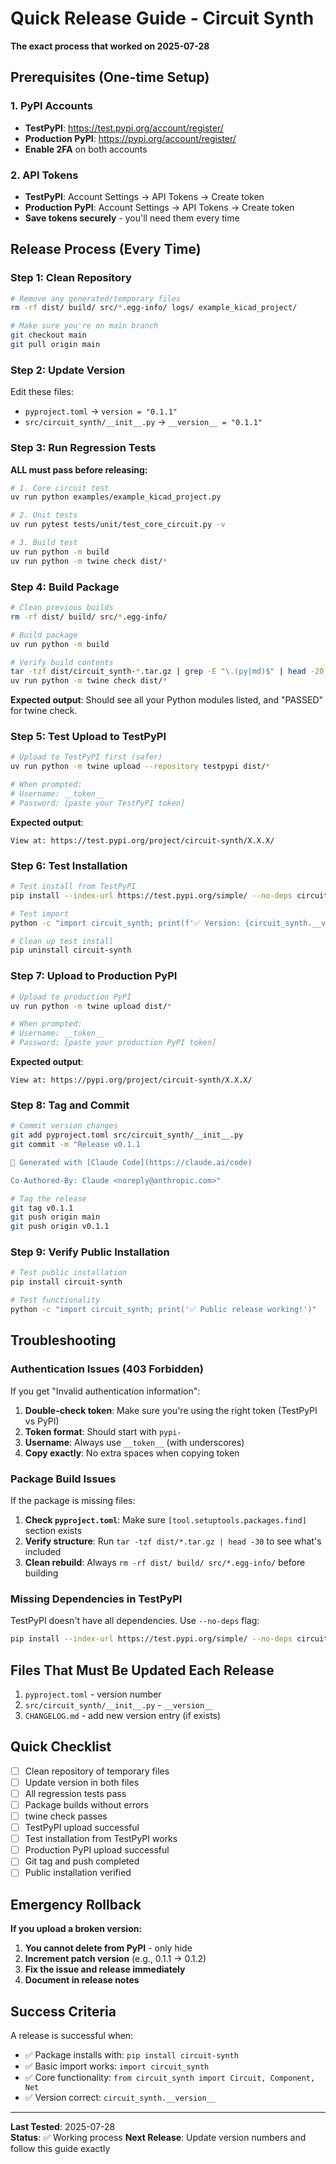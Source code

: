 # Quick Release Guide - Circuit Synth

**The exact process that worked on 2025-07-28**

## Prerequisites (One-time Setup)

### 1. PyPI Accounts
- **TestPyPI**: https://test.pypi.org/account/register/
- **Production PyPI**: https://pypi.org/account/register/
- **Enable 2FA** on both accounts

### 2. API Tokens
- **TestPyPI**: Account Settings → API Tokens → Create token
- **Production PyPI**: Account Settings → API Tokens → Create token
- **Save tokens securely** - you'll need them every time

## Release Process (Every Time)

### Step 1: Clean Repository
```bash
# Remove any generated/temporary files
rm -rf dist/ build/ src/*.egg-info/ logs/ example_kicad_project/

# Make sure you're on main branch
git checkout main
git pull origin main
```

### Step 2: Update Version
Edit these files:
- `pyproject.toml` → `version = "0.1.1"`
- `src/circuit_synth/__init__.py` → `__version__ = "0.1.1"`

### Step 3: Run Regression Tests
**ALL must pass before releasing:**
```bash
# 1. Core circuit test
uv run python examples/example_kicad_project.py

# 2. Unit tests
uv run pytest tests/unit/test_core_circuit.py -v

# 3. Build test
uv run python -m build
uv run python -m twine check dist/*
```

### Step 4: Build Package
```bash
# Clean previous builds
rm -rf dist/ build/ src/*.egg-info/

# Build package
uv run python -m build

# Verify build contents
tar -tzf dist/circuit_synth-*.tar.gz | grep -E "\.(py|md)$" | head -20
uv run python -m twine check dist/*
```

**Expected output**: Should see all your Python modules listed, and "PASSED" for twine check.

### Step 5: Test Upload to TestPyPI
```bash
# Upload to TestPyPI first (safer)
uv run python -m twine upload --repository testpypi dist/*

# When prompted:
# Username: __token__
# Password: [paste your TestPyPI token]
```

**Expected output**: 
```
View at: https://test.pypi.org/project/circuit-synth/X.X.X/
```

### Step 6: Test Installation
```bash
# Test install from TestPyPI
pip install --index-url https://test.pypi.org/simple/ --no-deps circuit-synth

# Test import
python -c "import circuit_synth; print(f'✅ Version: {circuit_synth.__version__}')"

# Clean up test install
pip uninstall circuit-synth
```

### Step 7: Upload to Production PyPI
```bash
# Upload to production PyPI
uv run python -m twine upload dist/*

# When prompted:
# Username: __token__
# Password: [paste your production PyPI token]
```

**Expected output**: 
```
View at: https://pypi.org/project/circuit-synth/X.X.X/
```

### Step 8: Tag and Commit
```bash
# Commit version changes
git add pyproject.toml src/circuit_synth/__init__.py
git commit -m "Release v0.1.1

🤖 Generated with [Claude Code](https://claude.ai/code)

Co-Authored-By: Claude <noreply@anthropic.com>"

# Tag the release  
git tag v0.1.1
git push origin main
git push origin v0.1.1
```

### Step 9: Verify Public Installation
```bash
# Test public installation
pip install circuit-synth

# Test functionality
python -c "import circuit_synth; print('✅ Public release working!')"
```

## Troubleshooting

### Authentication Issues (403 Forbidden)
If you get "Invalid authentication information":

1. **Double-check token**: Make sure you're using the right token (TestPyPI vs PyPI)
2. **Token format**: Should start with `pypi-`
3. **Username**: Always use `__token__` (with underscores)
4. **Copy exactly**: No extra spaces when copying token

### Package Build Issues
If the package is missing files:
1. **Check `pyproject.toml`**: Make sure `[tool.setuptools.packages.find]` section exists
2. **Verify structure**: Run `tar -tzf dist/*.tar.gz | head -30` to see what's included
3. **Clean rebuild**: Always `rm -rf dist/ build/ src/*.egg-info/` before building

### Missing Dependencies in TestPyPI
TestPyPI doesn't have all dependencies. Use `--no-deps` flag:
```bash
pip install --index-url https://test.pypi.org/simple/ --no-deps circuit-synth
```

## Files That Must Be Updated Each Release

1. `pyproject.toml` - version number
2. `src/circuit_synth/__init__.py` - `__version__` 
3. `CHANGELOG.md` - add new version entry (if exists)

## Quick Checklist

- [ ] Clean repository of temporary files
- [ ] Update version in both files
- [ ] All regression tests pass
- [ ] Package builds without errors
- [ ] twine check passes
- [ ] TestPyPI upload successful
- [ ] Test installation from TestPyPI works
- [ ] Production PyPI upload successful
- [ ] Git tag and push completed
- [ ] Public installation verified

## Emergency Rollback

**If you upload a broken version:**
1. **You cannot delete from PyPI** - only hide
2. **Increment patch version** (e.g., 0.1.1 → 0.1.2)
3. **Fix the issue and release immediately**
4. **Document in release notes**

## Success Criteria

A release is successful when:
- ✅ Package installs with: `pip install circuit-synth`
- ✅ Basic import works: `import circuit_synth`
- ✅ Core functionality: `from circuit_synth import Circuit, Component, Net`
- ✅ Version correct: `circuit_synth.__version__`

---

**Last Tested**: 2025-07-28  
**Status**: ✅ Working process
**Next Release**: Update version numbers and follow this guide exactly